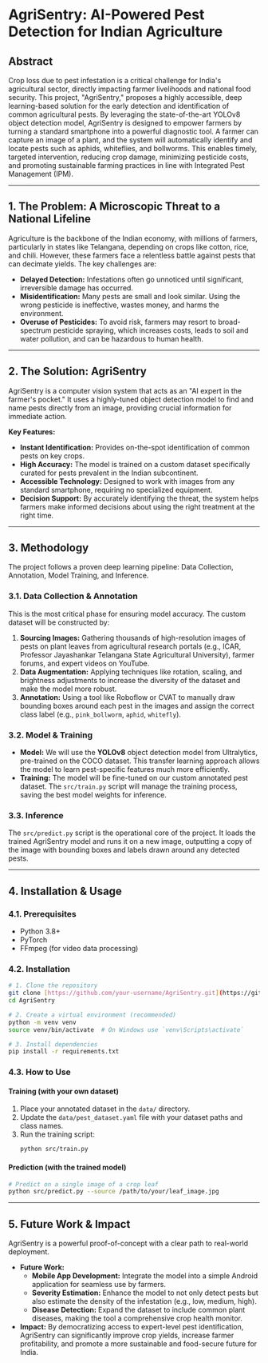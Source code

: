
# AgriSentry: AI-Powered Pest Detection for Indian Agriculture


## Abstract

Crop loss due to pest infestation is a critical challenge for India's agricultural sector, directly impacting farmer livelihoods and national food security. This project, "AgriSentry," proposes a highly accessible, deep learning-based solution for the early detection and identification of common agricultural pests. By leveraging the state-of-the-art YOLOv8 object detection model, AgriSentry is designed to empower farmers by turning a standard smartphone into a powerful diagnostic tool. A farmer can capture an image of a plant, and the system will automatically identify and locate pests such as aphids, whiteflies, and bollworms. This enables timely, targeted intervention, reducing crop damage, minimizing pesticide costs, and promoting sustainable farming practices in line with Integrated Pest Management (IPM).

---

## 1. The Problem: A Microscopic Threat to a National Lifeline

Agriculture is the backbone of the Indian economy, with millions of farmers, particularly in states like Telangana, depending on crops like cotton, rice, and chili. However, these farmers face a relentless battle against pests that can decimate yields. The key challenges are:

* **Delayed Detection:** Infestations often go unnoticed until significant, irreversible damage has occurred.
* **Misidentification:** Many pests are small and look similar. Using the wrong pesticide is ineffective, wastes money, and harms the environment.
* **Overuse of Pesticides:** To avoid risk, farmers may resort to broad-spectrum pesticide spraying, which increases costs, leads to soil and water pollution, and can be hazardous to human health.



---

## 2. The Solution: AgriSentry

AgriSentry is a computer vision system that acts as an "AI expert in the farmer's pocket." It uses a highly-tuned object detection model to find and name pests directly from an image, providing crucial information for immediate action.

**Key Features:**

* **Instant Identification:** Provides on-the-spot identification of common pests on key crops.
* **High Accuracy:** The model is trained on a custom dataset specifically curated for pests prevalent in the Indian subcontinent.
* **Accessible Technology:** Designed to work with images from any standard smartphone, requiring no specialized equipment.
* **Decision Support:** By accurately identifying the threat, the system helps farmers make informed decisions about using the right treatment at the right time.

---

## 3. Methodology

The project follows a proven deep learning pipeline: Data Collection, Annotation, Model Training, and Inference.

### 3.1. Data Collection & Annotation

This is the most critical phase for ensuring model accuracy. The custom dataset will be constructed by:

1.  **Sourcing Images:** Gathering thousands of high-resolution images of pests on plant leaves from agricultural research portals (e.g., ICAR, Professor Jayashankar Telangana State Agricultural University), farmer forums, and expert videos on YouTube.
2.  **Data Augmentation:** Applying techniques like rotation, scaling, and brightness adjustments to increase the diversity of the dataset and make the model more robust.
3.  **Annotation:** Using a tool like Roboflow or CVAT to manually draw bounding boxes around each pest in the images and assign the correct class label (e.g., `pink_bollworm`, `aphid`, `whitefly`).

### 3.2. Model & Training

* **Model:** We will use the **YOLOv8** object detection model from Ultralytics, pre-trained on the COCO dataset. This transfer learning approach allows the model to learn pest-specific features much more efficiently.
* **Training:** The model will be fine-tuned on our custom annotated pest dataset. The `src/train.py` script will manage the training process, saving the best model weights for inference.

### 3.3. Inference

The `src/predict.py` script is the operational core of the project. It loads the trained AgriSentry model and runs it on a new image, outputting a copy of the image with bounding boxes and labels drawn around any detected pests.

---

## 4. Installation & Usage

### 4.1. Prerequisites

* Python 3.8+
* PyTorch
* FFmpeg (for video data processing)

### 4.2. Installation

```bash
# 1. Clone the repository
git clone [https://github.com/your-username/AgriSentry.git](https://github.com/your-username/AgriSentry.git)
cd AgriSentry

# 2. Create a virtual environment (recommended)
python -m venv venv
source venv/bin/activate  # On Windows use `venv\Scripts\activate`

# 3. Install dependencies
pip install -r requirements.txt
````

### 4.3. How to Use

#### Training (with your own dataset)

1.  Place your annotated dataset in the `data/` directory.
2.  Update the `data/pest_dataset.yaml` file with your dataset paths and class names.
3.  Run the training script:
    ```bash
    python src/train.py
    ```

#### Prediction (with the trained model)

```bash
# Predict on a single image of a crop leaf
python src/predict.py --source /path/to/your/leaf_image.jpg
```

-----

## 5\. Future Work & Impact

AgriSentry is a powerful proof-of-concept with a clear path to real-world deployment.

  * **Future Work:**
      * **Mobile App Development:** Integrate the model into a simple Android application for seamless use by farmers.
      * **Severity Estimation:** Enhance the model to not only detect pests but also estimate the density of the infestation (e.g., low, medium, high).
      * **Disease Detection:** Expand the dataset to include common plant diseases, making the tool a comprehensive crop health monitor.
  * **Impact:** By democratizing access to expert-level pest identification, AgriSentry can significantly improve crop yields, increase farmer profitability, and promote a more sustainable and food-secure future for India.

<!-- end list -->


